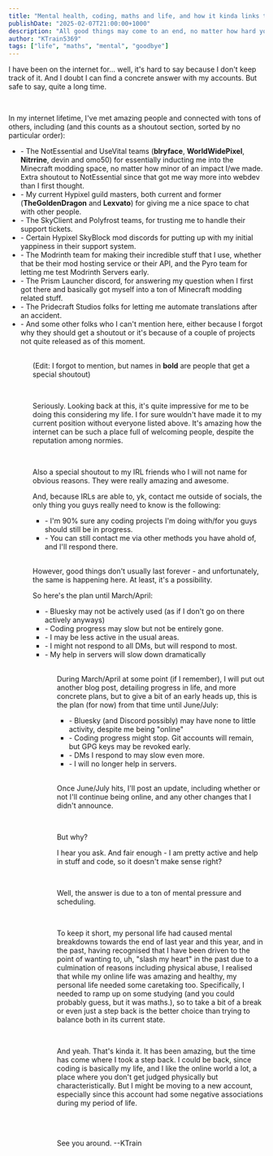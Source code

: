 ```yaml
---
title: "Mental health, coding, maths and life, and how it kinda links to my (potential) departure."
publishDate: "2025-02-07T21:00:00+1000"
description: "All good things may come to an end, no matter how hard you try to sustain it."
author: "KTrain5369"
tags: ["life", "maths", "mental", "goodbye"]
---
```


I have been on the internet for... well, it's hard to say because I don't keep track of it. And I doubt I can find a concrete answer with my accounts.
But safe to say, quite a long time.

<br>

In my internet lifetime, I've met amazing people and connected with tons of others, including (and this counts as a shoutout section, sorted by no particular order):

<ul>
    <li>- The NotEssential and UseVital teams (<b>blryface</b>, <b>WorldWidePixel</b>, <b>Nitrrine</b>, devin and omo50) for essentially inducting me into the Minecraft modding space, no matter how minor of an impact I/we made. Extra shoutout to NotEssential since that got me way more into webdev than I first thought.
    <li>- My current Hypixel guild masters, both current and former (<b>TheGoldenDragon</b> and <b>Lexvato</b>) for giving me a nice space to chat with other people.
    <li>- The SkyClient and Polyfrost teams, for trusting me to handle their support tickets.
    <li>- Certain Hypixel SkyBlock mod discords for putting up with my initial yappiness in their support system.
    <li>- The Modrinth team for making their incredible stuff that I use, whether that be their mod hosting service or their API, and the Pyro team for letting me test Modrinth Servers early.
    <li>- The Prism Launcher discord, for answering my question when I first got there and basically got myself into a ton of Minecraft modding related stuff.
    <li>- The Pridecraft Studios folks for letting me automate translations after an accident.
    <li>- And some other folks who I can't mention here, either because I forgot why they should get a shoutout or it's because of a couple of projects not quite released as of this moment.
<ul>

<br>

(Edit: I forgot to mention, but names in **bold** are people that get a special shoutout)

<br>

Seriously. Looking back at this, it's quite impressive for me to be doing this considering my life. I for sure wouldn't have made it to my current position without everyone listed above. It's amazing how the internet can be such a place full of welcoming people, despite the reputation among normies.

<br>

Also a special shoutout to my IRL friends who I will not name for obvious reasons. They were really amazing and awesome.

And, because IRLs are able to, yk, contact me outside of socials, the only thing you guys really need to know is the following:

<ul>
    <li>- I'm 90% sure any coding projects I'm doing with/for you guys should still be in progress.
    <li>- You can still contact me via other methods you have ahold of, and I'll respond there.
</ul>

<br>

However, good things don't usually last forever - and unfortunately, the same is happening here. At least, it's a possibility.

So here's the plan until March/April:

<ul>
    <li>- Bluesky may not be actively used (as if I don't go on there actively anyways)
    <li>- Coding progress may slow but not be entirely gone.
    <li>- I may be less active in the usual areas.
    <li>- I might not respond to all DMs, but will respond to most.
    <li>- My help in servers will slow down dramatically
<ul>

<br>

During March/April at some point (if I remember), I will put out another blog post, detailing progress in life, and more concrete plans, but to give a bit of an early heads up, this is the plan (for now) from that time until June/July:

<ul>
    <li>- Bluesky (and Discord possibly) may have none to little activity, despite me being "online"
    <li>- Coding progress might stop. Git accounts will remain, but GPG keys may be revoked early.
    <li>- DMs I respond to may slow even more.
    <li>- I will no longer help in servers.
</ul>

<br>

Once June/July hits, I'll post an update, including whether or not I'll continue being online, and any other changes that I didn't announce.

<br>

<a class="text-2xl font-bold">But why?</a>

I hear you ask. And fair enough - I am pretty active and help in stuff and code, so it doesn't make sense right?

<br>

Well, the answer is due to a ton of mental pressure and scheduling.

<br>

To keep it short, my personal life had caused mental breakdowns towards the end of last year and this year, and in the past, having recognised that I have been driven to the point of wanting to, uh, "slash my heart" in the past due to a culmination of reasons including physical abuse, I realised that while my online life was amazing and healthy, my personal life needed some caretaking too. Specifically, I needed to ramp up on some studying (and you could probably guess, but it was maths.), so to take a bit of a break or even just a step back is the better choice than trying to balance both in its current state.

<br>

And yeah. That's kinda it. It has been amazing, but the time has come where I took a step back. I could be back, since coding is basically my life, and I like the online world a lot, a place where you don't get judged physically but characteristically. But I might be moving to a new account, especially since this account had some negative associations during my period of life.

<br>
<br>

See you around. --KTrain
